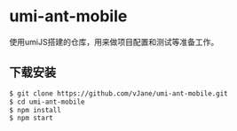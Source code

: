 # umi-ant-mobile
使用umiJS搭建的仓库，用来做项目配置和测试等准备工作。

## 下载安装
```bash
$ git clone https://github.com/vJane/umi-ant-mobile.git
$ cd umi-ant-mobile
$ npm install
$ npm start
```
